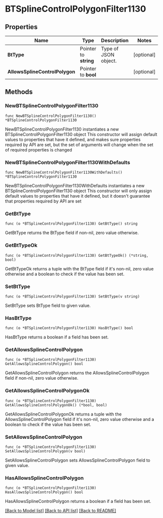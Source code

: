 # BTSplineControlPolygonFilter1130

## Properties

Name | Type | Description | Notes
------------ | ------------- | ------------- | -------------
**BtType** | Pointer to **string** | Type of JSON object. | [optional] 
**AllowsSplineControlPolygon** | Pointer to **bool** |  | [optional] 

## Methods

### NewBTSplineControlPolygonFilter1130

`func NewBTSplineControlPolygonFilter1130() *BTSplineControlPolygonFilter1130`

NewBTSplineControlPolygonFilter1130 instantiates a new BTSplineControlPolygonFilter1130 object
This constructor will assign default values to properties that have it defined,
and makes sure properties required by API are set, but the set of arguments
will change when the set of required properties is changed

### NewBTSplineControlPolygonFilter1130WithDefaults

`func NewBTSplineControlPolygonFilter1130WithDefaults() *BTSplineControlPolygonFilter1130`

NewBTSplineControlPolygonFilter1130WithDefaults instantiates a new BTSplineControlPolygonFilter1130 object
This constructor will only assign default values to properties that have it defined,
but it doesn't guarantee that properties required by API are set

### GetBtType

`func (o *BTSplineControlPolygonFilter1130) GetBtType() string`

GetBtType returns the BtType field if non-nil, zero value otherwise.

### GetBtTypeOk

`func (o *BTSplineControlPolygonFilter1130) GetBtTypeOk() (*string, bool)`

GetBtTypeOk returns a tuple with the BtType field if it's non-nil, zero value otherwise
and a boolean to check if the value has been set.

### SetBtType

`func (o *BTSplineControlPolygonFilter1130) SetBtType(v string)`

SetBtType sets BtType field to given value.

### HasBtType

`func (o *BTSplineControlPolygonFilter1130) HasBtType() bool`

HasBtType returns a boolean if a field has been set.

### GetAllowsSplineControlPolygon

`func (o *BTSplineControlPolygonFilter1130) GetAllowsSplineControlPolygon() bool`

GetAllowsSplineControlPolygon returns the AllowsSplineControlPolygon field if non-nil, zero value otherwise.

### GetAllowsSplineControlPolygonOk

`func (o *BTSplineControlPolygonFilter1130) GetAllowsSplineControlPolygonOk() (*bool, bool)`

GetAllowsSplineControlPolygonOk returns a tuple with the AllowsSplineControlPolygon field if it's non-nil, zero value otherwise
and a boolean to check if the value has been set.

### SetAllowsSplineControlPolygon

`func (o *BTSplineControlPolygonFilter1130) SetAllowsSplineControlPolygon(v bool)`

SetAllowsSplineControlPolygon sets AllowsSplineControlPolygon field to given value.

### HasAllowsSplineControlPolygon

`func (o *BTSplineControlPolygonFilter1130) HasAllowsSplineControlPolygon() bool`

HasAllowsSplineControlPolygon returns a boolean if a field has been set.


[[Back to Model list]](../README.md#documentation-for-models) [[Back to API list]](../README.md#documentation-for-api-endpoints) [[Back to README]](../README.md)


